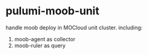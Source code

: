 # pulumi-moob-unit

handle moob deploy in MOCloud unit cluster. including:
1. moob-agent as collector
2. moob-ruler as query
